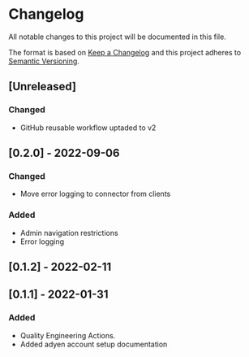 # Changelog

All notable changes to this project will be documented in this file.

The format is based on [Keep a Changelog](http://keepachangelog.com/en/1.0.0/)
and this project adheres to [Semantic Versioning](http://semver.org/spec/v2.0.0.html).

## [Unreleased]

### Changed

- GitHub reusable workflow uptaded to v2

## [0.2.0] - 2022-09-06

### Changed

- Move error logging to connector from clients

### Added

- Admin navigation restrictions
- Error logging

## [0.1.2] - 2022-02-11

## [0.1.1] - 2022-01-31

### Added

- Quality Engineering Actions.
- Added adyen account setup documentation
